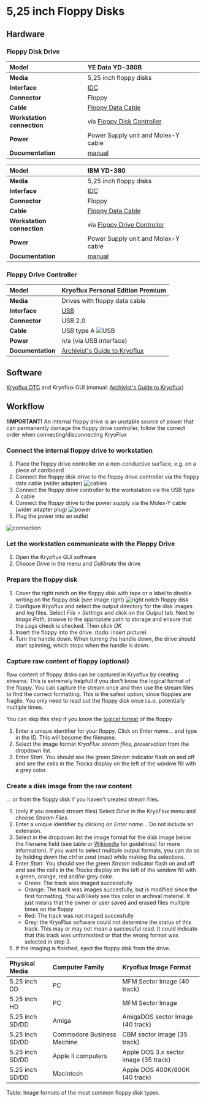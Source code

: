 # 5,25 inch Floppy Disks

## Hardware

### Floppy Disk Drive

|**Model**|YE Data YD-380B|
|:--|:--|
|**Media**|5,25 inch floppy disks|
|**Interface**|[IDC](https://www.wikidata.org/wiki/Q374830)|
|**Connector**|Floppy|
|**Cable**|[Floppy Data Cable](https://www.computerhope.com/jargon/f/flopcabl.htm)|
|**Workstation connection**|via [Floppy Disk Controller](https://www.wikidata.org/wiki/Q741867)|
|**Power**| Power Supply unit and Molex-Y cable|
|**Documentation**| [manual](http://www.vintagecomputer.net/fjkraan/comp/divcomp/doc/YE_Data_YD-380_5.25inchHHHDFloppy.pdf) |

**Model**|IBM YD-380|
|:--|:--|
|**Media**|5,25 inch floppy disks|
|**Interface**|[IDC](https://www.wikidata.org/wiki/Q374830)|
|**Connector**|Floppy|
|**Cable**|[Floppy Data Cable](https://www.computerhope.com/jargon/f/flopcabl.htm)|
|**Workstation connection**|via [Floppy Drive Controller](https://www.wikidata.org/wiki/Q741867)|
|**Power**| Power Supply unit and Molex-Y cable|
|**Documentation**| [manual](http://www.vintagecomputer.net/fjkraan/comp/divcomp/doc/YE_Data_YD-380_5.25inchHHHDFloppy.pdf) |

### Floppy Drive Controller

|**Model**|Kryoflux Personal Edition Premium|
|:--|:--|
|**Media**|Drives with floppy data cable|
|**Interface**|[USB](https://www.wikidata.org/wiki/Q42378)|
|**Connector**|USB 2.0|
|**Cable**| USB type A ![USB](images/USB-A.jpg)|
|**Power**| n/a (via USB interface)|
|**Documentation**| [Archivist's Guide to Kryoflux](https://github.com/archivistsguidetokryoflux/archivists-guide-to-kryoflux) |

## Software

[Kryoflux DTC](https://www.kryoflux.com/?page=download) and Kryoflux GUI (manual: [Archivist's Guide to Kryoflux](https://github.com/archivistsguidetokryoflux/archivists-guide-to-kryoflux))

## Workflow

__!IMPORTANT!__ An internal floppy drive is an unstable source of power that can permanently damage the floppy drive controller, follow the correct order when connecting/disconnecting KryoFlux

### Connect the internal floppy drive to workstation

1. Place the floppy drive controller on a non-conductive surface, e.g. on a piece of cardboard
2. Connect the floppy disk drive to the floppy drive controller via the floppy data cable (wider adapter)
![cables](images/floppy/floppy_power_data_cable.png)
3. Connect the floppy drive controller to the workstation via the USB type A cable
4. Connect the floppy drive to the power supply via the Molex-Y cable (wider adapter plug)
![power](images/floppy/5-25-floppy-power.png)
5. Plug the power into an outlet

![connection](images/floppy/5-25-floppy-connection-kryoflux.png)

### Let the workstation communicate with the Floppy Drive

1. Open the Kryoflux GUI software
2. Choose _Drive_ in the menu and _Calibrate_ the drive

### Prepare the floppy disk

1. Cover the right notch on the floppy disk with tape or a label to disable writing on the floppy disk (see image right)
   ![right notch floppy disk](images/floppy/5-25-floppy-blocker.png)
2. Configure Kryoflux and select the output directory for the disk images and log files. Select _File_ > _Settings_ and click on the _Output_ tab. Next to _Image Path_, browse to the appropiate path to storage and ensure that the _Logs_ check is checked. Then click _OK_
3. Insert the floppy into the drive. (todo: insert picture)
4. Turn the handle down. When turning the handle down, the drive should start spinning, which stops when the handle is down.

### Capture raw content of floppy (optional)

Raw content of floppy disks can be captured in Kryoflux by creating streams. This is extremely helpfull if you don't know the logical format of the floppy. You can capture the stream once and then use the stream files to find the correct formatting. This is the safest option, since floppies are fragile. You only need to read out the floppy disk once i.s.o. potentially multiple times.

You can skip this step if you know the [logical format](https://github.com/archivistsguidetokryoflux/archivists-guide-to-kryoflux/blob/master/2%20PART%20TWO%20In-Depth/Disk-Image-Formats.md) of the floppy

1. Enter a unique identifier for your floppy. Click on _Enter name..._ and type in the ID. This will become the filename.
2. Select the image format _KryoFlux stream files, preservation_ from the dropdown list.
3. Enter _Start_. You should see the green _Stream_ indicator flash on and off and see the cells in the _Tracks_ display on the left of the window fill with a grey color.

### Create a disk image from the raw content

... or from the floppy disk if you haven't created stream files.

1. (only if you created stream files) Select _Drive_ in the KryoFlux menu and choose _Stream Files_.
2. Enter a unique identifier by clicking on _Enter name..._ Do not include an extension.
3. Select in the dropdown list the image format for the disk image below the filename field (see table or [Wikipedia](https://en.wikipedia.org/wiki/List_of_floppy_disk_formats#Logical_formats) for guidelines) for more information). If you want to select multiple output formats, you can do so by holding down the _ctrl_ or _cmd_ (mac) while making the selections.
4. Enter _Start_. You should see the green _Stream_ indicator flash on and off and see the cells in the _Tracks_ display on the left of the window fill with a green, orange, red and/or grey color.
   * Green: The track was imaged successfully
   * Orange: The track was images succesfully, but is modified since the first formatting. You will likely see this color in archival material. It just means that the owner or user saved and erased files multiple times on the floppy
   * Red: The track was not imaged succesfully
   * Grey: the KryoFlux software could not determine the status of this track. This may or may not mean a successful read. It could indicate that this track was unformatted or that the wrong format was selected in step 3.
5. If the imaging is finished, eject the floppy disk from the drive.

Physical Media|Computer Family|Kryoflux Image Format|
|:--|:--|:--|
5.25 inch DD|PC| MFM Sector Image (40 track)|
5.25 inch HD|PC| MFM Sector Image|
5.25 inch SD/DD|Amiga| AmigaDOS sector image (40 track) |
5.25 inch SD/DD|Commodore Business Machine|CBM sector image (35 track)|
5.25 inch SD/DD|Apple II computers|Apple DOS 3.x sector image (35 track)|
5.25 inch SD/DD|Macintosh| Apple DOS 400K/800K (40 track)|
Table: Image formats of the most common floppy disk types.
